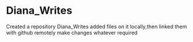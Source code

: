 # Diana_Writes
Created a repository Diana_Writes
added files on it locally,then linked them with github remotely
make changes whatever required
